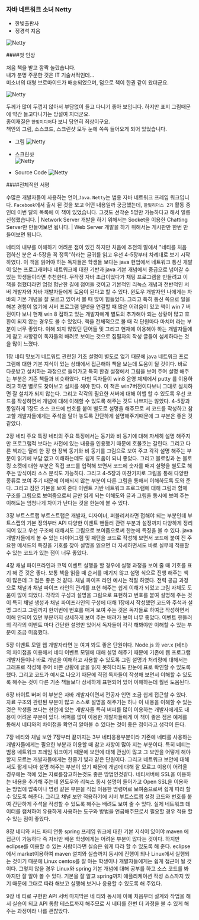 ### 자바 네트워크 소녀 Netty
- 한빛출판사
- 정경석 지음

 ![Netty](https://github.com/DevStarSJ/Study/blob/master/Blog/Review/Books/image/small.hanbit.netty.02.jpg?raw=true)  

####첫 인상

처음 책을 받고 깜짝 놀랐습니다.  
내가 분명 주문한 것은 IT 기술서적인데...  
미소녀의 대형 브로마이드가 배송되었으며, 덤으로 책이 한권 같이 왔더군요.  

![Netty](https://github.com/DevStarSJ/Study/blob/master/Blog/Review/Books/image/small.hanbit.netty.01.jpg?raw=true)  

두께가 많이 두껍지 않아서 부담없이 들고 다니기 좋아 보입니다. 하지만 표지 그림때문에 약간 들고다니기는 망설여 지더군요.  
종이재질은 `한빛미디어`다 보니 당연히 최상이구요.  
책안의 그림, 소스코드, 스크린샷 모두 눈에 쏙쏙 들어오게 되어 있었습니다.  

- 그림
  ![Netty](https://github.com/DevStarSJ/Study/blob/master/Blog/Review/Books/image/small.hanbit.netty.03.jpg?raw=true)  

- 스크린샷  
  ![Netty](https://github.com/DevStarSJ/Study/blob/master/Blog/Review/Books/image/small.hanbit.netty.04.jpg?raw=true)  

- Source Code
  ![Netty](https://github.com/DevStarSJ/Study/blob/master/Blog/Review/Books/image/small.hanbit.netty.05.jpg?raw=true)  

####전체적인 서평

수많은 개발자들이 사용하는 언어,`Java`. `Netty`는 범용 자바 네트워크 프레임 워크입니다. `Facebook`에서 출시 된 것을 보고 어떤 내용일까 궁금했는데, `한빛리더스 2기` 활동 중인데 이번 달의 목록에 이 책이 있었습니다. 그것도 선착순 5명만 가능하다고 해서 얼릉 신청했습니다. 
| Network Server 개발을 하기 위해서는 Socket을 이용한 Chatting Server만 만들어보면 됩니다.
| Web Server 개발을 하기 위해서는 게시판만 한번 만들어보면 됩니다.

네티의 내부를 이해하기 어려운 점이 있긴 하지만 처음에 추천의 말에서 
"네티를 처음 접하신 분은 4-5장을 꼭 정독"하라는 글귀를 읽고 우선 
4-5장부터 차례대로 보기 시작하였다. 
이 책을 읽어야 하는 독자들은 학생들 보다는 java 현업에서 네트워크 통신
개발이 있는 프로그래머나 네트워크에 대한 기반과 java 기본 개념에서 
중급으로 넘어갈 수 있는 학생들이라면 추천한다. 무작정 자바 초급이었다가 
채팅 프로그램을 만들려고 이 책을 접했더라면 엄청 험난한 길에 접어들 것이고 
기본적인 리눅스 개념과 전반적인 서버 개발자와 자바 개발자들에게 도움이 된다고 
할 수 있다.  윈도우 개발자인 나에게는 자바의 기본 개념을 잘 모르고 있어서 
볼 때 많이 힘들었다. 그리고 특히 통신 쪽으로 일을 해본 경험이 없기에 서버
프로그램 텔넷을 연결할 때 많은 어려움이 있고 책이 win 7 버전이다 보니 현재 
win 8 접하고 있는 개발자에게 별도의 추가해야 되는 상황이 많고 호환이 되지 않는 
경우도 볼 수 있었다.  책을 전체적으로 볼 때 각 단원마다 마치며 라는 부분이 너무 좋았다. 이해 되지 않았던 단어들 및 그리고 현재에 이용해야 하는 개발자들에게 참고 사항같이 독자들의 배려로 보이는 것으로 집필자의 작성 글들이 섬세하다는 것을 많이 느꼈다. 

1장 네티 맛보기 
네트워트 관련된 기초 설명이 별도로 없기 때문에 java 네트워크 프로그램에 
대한 기본 지식이 있는 상태에서 접근해야 책을 보는데 도움이 될 것이다. 
바로 다운받고 설치하는 과정으로 들어가고 특히 환경 설정에서 그림을 보여 주며 
설명 해주는 부분은 기존 책들과 비슷하였다. 다만 독자들이 win8 운영 체제에서 
putty 를 이용하려고 하면 별로도 찾아보고 설치를 해야 한다. 이 책은 win7버전이다보니 그대로 설치하면 잘 설치가 되지 않는다. 그리고 각각의 필요한 서버에 대해 이핼 할 수 있도록 우선 코드를 작성하면서 개념에 대해 이해할 수 있도록 해주는 것도 나쁘지는 않았다. 
4-5장과 동일하게 1장도 소스 코드에 번호를 붙여 별도로 설명을 해주므로 서 
코드를 작성하고 참고할 개발자들에게는 주석을 달아 놓도록 간단하게 설명해주기때문에 그 부분은 좋은 것 같았다. 

2장 네티 주요 특징 
네티의 주요 특징에서는 동기와 비 동기에 대해 자세히 설명 해주지만 프로그램적 보다는 사전에 있는 내용을 인용했기 때문에 호불호는 갈린다. 그리고 다른 책과는 달리 한 장 한 장씩 동기와 비 동기를 그림으로 보여 주고 각각 설명 해주는 부분이 
읽기에 부담 없고 이해하는데도 쉽게 도움이 되니 좋았다. 그리고 블로킹과 논 블로킹 소켓에 대한 부분은 직접 코드를 입력해 보면서 코드에 숫자를 매겨 설명을 별도로 해주는 방식이라 소스 분석도 가능하다. 
그리고 4-5장과 마찬가지로 그림을 통해 다양한 종류로 보여 주기 때문에 이해되지 않는 부분이 다른 그림을 통해서 이해하도록 도와 준다. 
그리고 잠깐 기본을 보여 준다 이벤트 기반 네트워크 프로그램에 대해 그림과 함께 구조를 그림으로 보여줌으로써 글만 읽게 되는 이해도와 글과 그림을 동시에 보여 주는 이해도는 엄청나게 차이가 난다는 것을 한눈에 볼 수 있다. 

3장 부트스트랩 
부트스트랩은 개발자, 디자이너, 퍼블리셔라면 접해야 되는 부분인데 
부트스랩의 기본 정의부터 API 다양한 이벤트 핸들러 관련 부분과 설정까지 다양하게 정리되어 있고 우선 구조에 대해서도 그림으로 보여줌으로써 한눈에 특징을 볼 수 있다. 
 java 개발자들에게 볼 수 있는 다이어그램 및 패턴을 코드로 작성해 보면서 
코드에 붙여 진 주요한 메서드의 특징을 기호를 찾아 설명을 읽으면 더 자세하면서도 
바로 실무에 적용할 수 있는 코드가 있는 점이 너무 좋았다. 

4장 채널 파이프라인과 코덱
이벤트 실행을 할 경우에 실행 과정을 보여 줄 때 기호를 표기 해 준 것은 좋다. 
보통 책을 읽을 때 순서를 매기지 않고 설명 식으로 진행 해주는 책이 많은데 
그 점은 좋은 것 같다. 채널 파이프 라인 예시는 적절 하였다. 전력 공급 과정으로 
채널과 채널 파이프 라인의 관계를 표현 해주는 쉽게 이해가 되었고 그림 자체도 도움이 많이 되었다. 각각의 구성과 설명을 그림으로 표현하고 번호를 붙여 설명해 주는 것이 특히 채널 생성과 채널 파이프라인의 구성에 대해 1장에서 작성했던 코드와 주석과 설명 그리고 그림까지 한꺼번에 번호를 매겨 보여 주는 것은 독자들로 하여금 작성하면서 이해 안되어 있던 부분까지 상세하게 보여 주는 배려가 보여 너무 좋았다. 
이벤트 핸들러의 각각의 이벤트 마다 간단한 설명만 있어서 독자들이 각각 해봐야만 
이해할 수 있는 부분이 조금 미흡했다.  

5장 이벤트 모델 
 웹 개발자라면 눈 여겨 봐도 좋은 단원이다. Node.js 와 ver.x (네티) 의 차이점을 이용해서 네티 이벤트 모델에 대해 설명 해주기 때문에 기존에 웹 프로그램 개발자들이나 바로 개념을 이해하고 사용할 수 있도록 그림 설명과 처리량에 대해서는 그래프로 작성해 주어 바쁜 상황에 글을 읽지 못하더라도 한눈에 표로 확인할 수 있도록 했다. 그리고 코드가 예시로 나오기 때문에 직접 독자들이 작성해 보면서 이해할 수 있도록 해주는 것이 다른 기존 책들보다 상세하게 표현되어 있어 이해하는데 훨씬 도움된다.  

6장 바이트 버퍼
이 부분은 자바 개발자이면서 전공자 인면 조금 쉽게 접근할 수 있다. 
자료 구조와 관련된 부분이 많고 소스로 설명을 해주기는 하나 이 내용을 이해할 수 있는 것은 학생들 보다는 현업에 있는 개발자들 특히 버퍼를 많이 이용하는 개발자에게도 내용이 어려운 부분이 있다. 
버퍼를 많이 이용한 개발자들에게 이 책이 좋은 점은 예제를 통해서 네티와의 차이점을 확연히 알아볼 수 있다는 것이 좋은 점이라고 생각이 든다. 

7장 네티와 채널 보안 
7장부터 끝까지는 3부 네티응용부분이라 기존에 네티를 사용하는 개발자들에게는 
필요한 부분과 이용할 때 참고 사항이 많아 지는 부분이다. 특히 네티는 범용 네트워크 프레임 워크이기 때문에 보안에 대해 관심이 많고 그 보안을 어떻게 해야 할지 모르는 개발자들에게는 한줄기 빛과 같은 단원이다. 
그리고 네트워크 보안에 대해서도 짧게 나마 설명 해주는 부분이 있기 때문에 개념에 대해 잘 모르고 이용이 어려울 경우에는 책에 있는 자료를참고하는것도 좋은 방법인것같다. 
네티서버에 SSL을 이용하는 내용을 추가해 주는데 윈도우와 리눅스 동시 설명이 들어가고 Open SSL을 이용하는 방법에 압축이나 명령 같은 부분을 직접 이용한 명령어로 보여줌으로써 쉽게 따라 할 수 있도록 해준다. 
그리고 채널 보안 적용하기에 서버 부트스트랩 설정 코드와 번호를 붙여 간단하게 주석을 작성할 수 있도록 해주는 배려도 보여 줄 수 있다. 
실제 네트워크 데이터를 캡쳐하여 유용하게 사용하는 도구와 방법을 언급해주므로서 필요할 경우 적용 할 수 있는 점이 좋았다.

8장 네티와 서드 파티 연동 
spring 프레임 워크에 대한 기본 지식이 있어야 maven 에 접근이 가능하다 
즉 자바만 배운 학생에게는 어려운 부분이 많다는 것이다. 
하지만 eclipse를 이용할 수 있는 사람이라면 실습은 쉽게 따라 할 수 있도록
해 준다. eclipse에서 market이용하여 maven 설치와 실습까지 동시에 진행이 되나 
Linux에서 실행되는 것이기 때문에 Linux centos를 잘 아는 학생이나 개발자들에게는 쉽게 접근이 될 것이다. 그렇지 않을 경우 Linux와 spring 기본 개념에 대해 공부를 하고 소스 코드를 봐야지만 잘 알아 볼 수 있다. 
기본을 잘 알고 spring까지 애플리케이션 작성 소스까지 있기 때문에 그대로 따라 해보고 실행해 보거나 응용할 수 있도록 해 주었다. 

9장 네 티로 구현한 API 서버 
마지막은 네 티와 동시에 아예 처음부터 설계와 작업을 해서 실습이 되고 API 통합 테스트까지 해주므로 서 네티를 한번 더 과정을 볼 수 있게 해주는 과정이라
나름 괜찮았다. 



